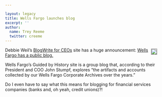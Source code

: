 ```yaml
---

layout: legacy
title: Wells Fargo launches blog
excerpt: ''
author:
  name: Trey Reeme
  twitter: creeme
---
```


<p><a href="http://blog.wellsfargo.com"><img src="/images/legacy/wellsblog.jpg" style="float:right; border: 2px solid #999999; margin: 4px;"></a> Debbie Weil&#8217;s <a href="http://feeds.feedburner.com/blogwrite?m=222">BlogWrite for CEOs</a> site has a huge announcement: <a href="http://blog.wellsfargo.com/guidedbyhistory/">Wells Fargo has a public blog.</a></p>


<p>Wells Fargo&#8217;s Guided by History site is a group blog that, according to their President and <span class="caps">COO</span> John Stumpf, explores &#8220;the artifacts and accounts collected by our Wells Fargo Corporate Archives over the years.&#8221;</p>


<p>Do I even have to say what this means for blogging for financial services companies (banks and, oh yeah, credit unions)?!</p>
